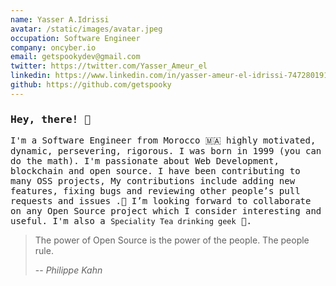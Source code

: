 ```yaml
---
name: Yasser A.Idrissi
avatar: /static/images/avatar.jpeg
occupation: Software Engineer
company: oncyber.io
email: getspookydev@gmail.com
twitter: https://twitter.com/Yasser_Ameur_el
linkedin: https://www.linkedin.com/in/yasser-ameur-el-idrissi-747280191/
github: https://github.com/getspooky
---
```


### <samp>Hey, there! 👋 </samp>

<samp>I'm a Software Engineer from Morocco 🇲🇦 highly motivated, dynamic, persevering, rigorous. I was born in 1999 (you can do the math). I'm passionate about Web Development, blockchain and open source. I have been contributing to many OSS projects, My
contributions include adding new features, fixing bugs and reviewing other people’s pull
requests and issues .🤗 I’m looking forward to collaborate on any Open Source project which I consider interesting and useful. I'm also a `Speciality Tea drinking geek` 🍵.</samp>

> The power of Open Source is the power of the people. The people rule.
>
> -- <cite>Philippe Kahn</cite>
